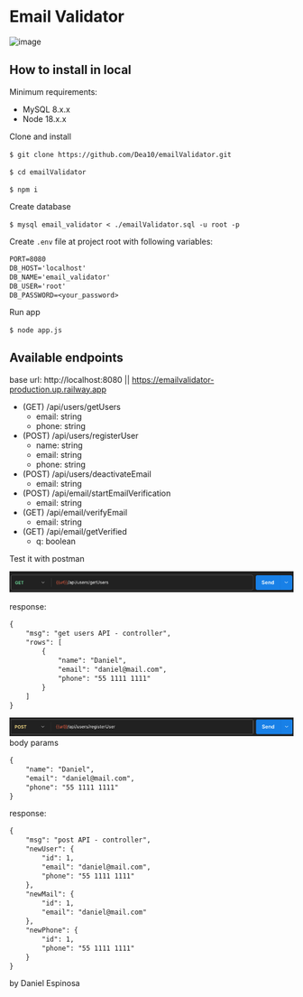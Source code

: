 # Email Validator

![image](https://github.com/Dea10/emailValidator/assets/16433973/24da7cee-19b5-45fa-a77e-ad1bbcf4a619)


## How to install in local
Minimum requirements:
- MySQL 8.x.x
- Node 18.x.x

Clone and install

`$ git clone https://github.com/Dea10/emailValidator.git`

`$ cd emailValidator`

`$ npm i`

Create database

`$ mysql email_validator < ./emailValidator.sql -u root -p`

Create `.env` file at project root with following variables:
```
PORT=8080
DB_HOST='localhost'
DB_NAME='email_validator'
DB_USER='root'
DB_PASSWORD=<your_password>
```

Run app

`$ node app.js`

## Available endpoints
base url: http://localhost:8080 || https://emailvalidator-production.up.railway.app

- (GET) /api/users/getUsers
    - email: string
    - phone: string
- (POST) /api/users/registerUser
    - name: string
    - email: string
    - phone: string
- (POST) /api/users/deactivateEmail
    - email: string
- (POST) /api/email/startEmailVerification
    - email: string
- (GET) /api/email/verifyEmail
    - email: string
- (GET) /api/email/getVerified
    - q: boolean

Test it with postman

![Alt text](image.png)

response:
```
{
    "msg": "get users API - controller",
    "rows": [
        {
            "name": "Daniel",
            "email": "daniel@mail.com",
            "phone": "55 1111 1111"
        }
    ]
}
```
![Alt text](image-1.png)
body params
```
{
    "name": "Daniel",
    "email": "daniel@mail.com",
    "phone": "55 1111 1111"
}
```

response:
```
{
    "msg": "post API - controller",
    "newUser": {
        "id": 1,
        "email": "daniel@mail.com",
        "phone": "55 1111 1111"
    },
    "newMail": {
        "id": 1,
        "email": "daniel@mail.com"
    },
    "newPhone": {
        "id": 1,
        "phone": "55 1111 1111"
    }
}
```


by Daniel Espinosa
